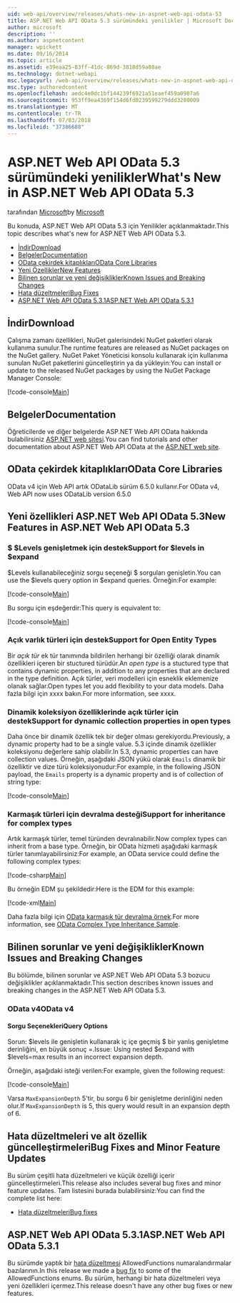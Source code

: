 ```yaml
---
uid: web-api/overview/releases/whats-new-in-aspnet-web-api-odata-53
title: ASP.NET Web API OData 5.3 sürümündeki yenilikler | Microsoft Docs
author: microsoft
description: ''
ms.author: aspnetcontent
manager: wpickett
ms.date: 09/16/2014
ms.topic: article
ms.assetid: e39eaa25-83ff-41dc-869d-3818d59a88ae
ms.technology: dotnet-webapi
msc.legacyurl: /web-api/overview/releases/whats-new-in-aspnet-web-api-odata-53
msc.type: authoredcontent
ms.openlocfilehash: aedc4e0dc1bf144239f6921a51eaef459a0907a6
ms.sourcegitcommit: 953ff9ea4369f154d6fd0239599279ddd3280009
ms.translationtype: MT
ms.contentlocale: tr-TR
ms.lasthandoff: 07/03/2018
ms.locfileid: "37386688"
---
```

<a name="whats-new-in-aspnet-web-api-odata-53"></a><span data-ttu-id="857c3-102">ASP.NET Web API OData 5.3 sürümündeki yenilikler</span><span class="sxs-lookup"><span data-stu-id="857c3-102">What's New in ASP.NET Web API OData 5.3</span></span>
====================
<span data-ttu-id="857c3-103">tarafından [Microsoft](https://github.com/microsoft)</span><span class="sxs-lookup"><span data-stu-id="857c3-103">by [Microsoft](https://github.com/microsoft)</span></span>

<span data-ttu-id="857c3-104">Bu konuda, ASP.NET Web API OData 5.3 için Yenilikler açıklanmaktadır.</span><span class="sxs-lookup"><span data-stu-id="857c3-104">This topic describes what's new for ASP.NET Web API OData 5.3.</span></span>

- [<span data-ttu-id="857c3-105">İndir</span><span class="sxs-lookup"><span data-stu-id="857c3-105">Download</span></span>](#download)
- [<span data-ttu-id="857c3-106">Belgeler</span><span class="sxs-lookup"><span data-stu-id="857c3-106">Documentation</span></span>](#documentation)
- [<span data-ttu-id="857c3-107">OData çekirdek kitaplıkları</span><span class="sxs-lookup"><span data-stu-id="857c3-107">OData Core Libraries</span></span>](#corelib)
- [<span data-ttu-id="857c3-108">Yeni Özellikler</span><span class="sxs-lookup"><span data-stu-id="857c3-108">New Features</span></span>](#newf)
- [<span data-ttu-id="857c3-109">Bilinen sorunlar ve yeni değişiklikler</span><span class="sxs-lookup"><span data-stu-id="857c3-109">Known Issues and Breaking Changes</span></span>](#known-issues)
- [<span data-ttu-id="857c3-110">Hata düzeltmeleri</span><span class="sxs-lookup"><span data-stu-id="857c3-110">Bug Fixes</span></span>](#bug-fixes)
- [<span data-ttu-id="857c3-111">ASP.NET Web API OData 5.3.1</span><span class="sxs-lookup"><span data-stu-id="857c3-111">ASP.NET Web API OData 5.3.1</span></span>](#OD)

<a id="download"></a>
## <a name="download"></a><span data-ttu-id="857c3-112">İndir</span><span class="sxs-lookup"><span data-stu-id="857c3-112">Download</span></span>

<span data-ttu-id="857c3-113">Çalışma zamanı özellikleri, NuGet galerisindeki NuGet paketleri olarak kullanıma sunulur.</span><span class="sxs-lookup"><span data-stu-id="857c3-113">The runtime features are released as NuGet packages on the NuGet gallery.</span></span> <span data-ttu-id="857c3-114">NuGet Paket Yöneticisi konsolu kullanarak için kullanıma sunulan NuGet paketlerini güncelleştirin ya da yükleyin:</span><span class="sxs-lookup"><span data-stu-id="857c3-114">You can install or update to the released NuGet packages by using the NuGet Package Manager Console:</span></span>

[!code-console[Main](whats-new-in-aspnet-web-api-odata-53/samples/sample1.cmd)]

<a id="documentation"></a>
## <a name="documentation"></a><span data-ttu-id="857c3-115">Belgeler</span><span class="sxs-lookup"><span data-stu-id="857c3-115">Documentation</span></span>

<span data-ttu-id="857c3-116">Öğreticilerde ve diğer belgelerde ASP.NET Web API OData hakkında bulabilirsiniz [ASP.NET web sitesi](../odata-support-in-aspnet-web-api/index.md).</span><span class="sxs-lookup"><span data-stu-id="857c3-116">You can find tutorials and other documentation about ASP.NET Web API OData at the [ASP.NET web site](../odata-support-in-aspnet-web-api/index.md).</span></span>

<a id="corelib"></a>
## <a name="odata-core-libraries"></a><span data-ttu-id="857c3-117">OData çekirdek kitaplıkları</span><span class="sxs-lookup"><span data-stu-id="857c3-117">OData Core Libraries</span></span>

<span data-ttu-id="857c3-118">OData v4 için Web API artık ODataLib sürüm 6.5.0 kullanır.</span><span class="sxs-lookup"><span data-stu-id="857c3-118">For OData v4, Web API now uses ODataLib version 6.5.0</span></span>

<a id="newf"></a>
## <a name="new-features-in-aspnet-web-api-odata-53"></a><span data-ttu-id="857c3-119">Yeni özellikleri ASP.NET Web API OData 5.3</span><span class="sxs-lookup"><span data-stu-id="857c3-119">New Features in ASP.NET Web API OData 5.3</span></span>

### <a name="support-for-levels-in-expand"></a><span data-ttu-id="857c3-120">$ $Levels genişletmek için destek</span><span class="sxs-lookup"><span data-stu-id="857c3-120">Support for $levels in $expand</span></span>

<span data-ttu-id="857c3-121">$Levels kullanabileceğiniz sorgu seçeneği $ sorguları genişletin.</span><span class="sxs-lookup"><span data-stu-id="857c3-121">You can use the $levels query option in $expand queries.</span></span> <span data-ttu-id="857c3-122">Örneğin:</span><span class="sxs-lookup"><span data-stu-id="857c3-122">For example:</span></span>

[!code-console[Main](whats-new-in-aspnet-web-api-odata-53/samples/sample2.cmd)]

<span data-ttu-id="857c3-123">Bu sorgu için eşdeğerdir:</span><span class="sxs-lookup"><span data-stu-id="857c3-123">This query is equivalent to:</span></span>

[!code-console[Main](whats-new-in-aspnet-web-api-odata-53/samples/sample3.cmd)]

<a id="open-entity-types"></a>
### <a name="support-for-open-entity-types"></a><span data-ttu-id="857c3-124">Açık varlık türleri için destek</span><span class="sxs-lookup"><span data-stu-id="857c3-124">Support for Open Entity Types</span></span>

<span data-ttu-id="857c3-125">Bir *açık tür* ek tür tanımında bildirilen herhangi bir özelliği olarak dinamik özellikleri içeren bir stuctured türüdür.</span><span class="sxs-lookup"><span data-stu-id="857c3-125">An *open type* is a stuctured type that contains dynamic properties, in addition to any properties that are declared in the type definition.</span></span> <span data-ttu-id="857c3-126">Açık türler, veri modelleri için esneklik eklemenize olanak sağlar.</span><span class="sxs-lookup"><span data-stu-id="857c3-126">Open types let you add flexibility to your data models.</span></span> <span data-ttu-id="857c3-127">Daha fazla bilgi için xxxx bakın.</span><span class="sxs-lookup"><span data-stu-id="857c3-127">For more information, see xxxx.</span></span>

### <a name="support-for-dynamic-collection-properties-in-open-types"></a><span data-ttu-id="857c3-128">Dinamik koleksiyon özelliklerinde açık türler için destek</span><span class="sxs-lookup"><span data-stu-id="857c3-128">Support for dynamic collection properties in open types</span></span>

<span data-ttu-id="857c3-129">Daha önce bir dinamik özellik tek bir değer olması gerekiyordu.</span><span class="sxs-lookup"><span data-stu-id="857c3-129">Previously, a dynamic property had to be a single value.</span></span> <span data-ttu-id="857c3-130">5.3 içinde dinamik özellikler koleksiyonu değerlere sahip olabilir.</span><span class="sxs-lookup"><span data-stu-id="857c3-130">In 5.3, dynamic properties can have collection values.</span></span> <span data-ttu-id="857c3-131">Örneğin, aşağıdaki JSON yükü olarak `Emails` dinamik bir özelliktir ve dize türü koleksiyonudur:</span><span class="sxs-lookup"><span data-stu-id="857c3-131">For example, in the following JSON payload, the `Emails` property is a dynamic property and is of collection of string type:</span></span>

[!code-console[Main](whats-new-in-aspnet-web-api-odata-53/samples/sample4.cmd)]

### <a name="support-for-inheritance-for-complex-types"></a><span data-ttu-id="857c3-132">Karmaşık türleri için devralma desteği</span><span class="sxs-lookup"><span data-stu-id="857c3-132">Support for inheritance for complex types</span></span>

<span data-ttu-id="857c3-133">Artık karmaşık türler, temel türünden devralınabilir.</span><span class="sxs-lookup"><span data-stu-id="857c3-133">Now complex types can inherit from a base type.</span></span> <span data-ttu-id="857c3-134">Örneğin, bir OData hizmeti aşağıdaki karmaşık türler tanımlayabilirsiniz:</span><span class="sxs-lookup"><span data-stu-id="857c3-134">For example, an OData service could define the following complex types:</span></span>

[!code-csharp[Main](whats-new-in-aspnet-web-api-odata-53/samples/sample5.cs)]

<span data-ttu-id="857c3-135">Bu örneğin EDM şu şekildedir:</span><span class="sxs-lookup"><span data-stu-id="857c3-135">Here is the EDM for this example:</span></span>

[!code-xml[Main](whats-new-in-aspnet-web-api-odata-53/samples/sample6.xml?highlight=8,15)]

<span data-ttu-id="857c3-136">Daha fazla bilgi için [OData karmaşık tür devralma örnek](http://aspnet.codeplex.com/SourceControl/latest#Samples/WebApi/OData/v4/ODataComplexTypeInheritanceSample/ReadMe.txt).</span><span class="sxs-lookup"><span data-stu-id="857c3-136">For more information, see [OData Complex Type Inheritance Sample](http://aspnet.codeplex.com/SourceControl/latest#Samples/WebApi/OData/v4/ODataComplexTypeInheritanceSample/ReadMe.txt).</span></span>

<a id="known-issues"></a>
## <a name="known-issues-and-breaking-changes"></a><span data-ttu-id="857c3-137">Bilinen sorunlar ve yeni değişiklikler</span><span class="sxs-lookup"><span data-stu-id="857c3-137">Known Issues and Breaking Changes</span></span>

<span data-ttu-id="857c3-138">Bu bölümde, bilinen sorunlar ve ASP.NET Web API OData 5.3 bozucu değişiklikler açıklanmaktadır.</span><span class="sxs-lookup"><span data-stu-id="857c3-138">This section describes known issues and breaking changes in the ASP.NET Web API OData 5.3.</span></span>

### <a name="odata-v4"></a><span data-ttu-id="857c3-139">OData v4</span><span class="sxs-lookup"><span data-stu-id="857c3-139">OData v4</span></span>

#### <a name="query-options"></a><span data-ttu-id="857c3-140">Sorgu Seçenekleri</span><span class="sxs-lookup"><span data-stu-id="857c3-140">Query Options</span></span>

<span data-ttu-id="857c3-141">Sorun: $levels ile genişletin kullanarak iç içe geçmiş $ bir yanlış genişletme derinliğini, en büyük sonuç =.</span><span class="sxs-lookup"><span data-stu-id="857c3-141">Issue: Using nested $expand with $levels=max results in an incorrect expansion depth.</span></span>

<span data-ttu-id="857c3-142">Örneğin, aşağıdaki isteği verilen:</span><span class="sxs-lookup"><span data-stu-id="857c3-142">For example, given the following request:</span></span>

[!code-console[Main](whats-new-in-aspnet-web-api-odata-53/samples/sample7.cmd)]

<span data-ttu-id="857c3-143">Varsa `MaxExpansionDepth` 5'tir, bu sorgu 6 bir genişletme derinliğini neden olur.</span><span class="sxs-lookup"><span data-stu-id="857c3-143">If `MaxExpansionDepth` is 5, this query would result in an expansion depth of 6.</span></span>

<a id="bug-fixes"></a>
## <a name="bug-fixes-and-minor-feature-updates"></a><span data-ttu-id="857c3-144">Hata düzeltmeleri ve alt özellik güncelleştirmeleri</span><span class="sxs-lookup"><span data-stu-id="857c3-144">Bug Fixes and Minor Feature Updates</span></span>

<span data-ttu-id="857c3-145">Bu sürüm çeşitli hata düzeltmeleri ve küçük özelliği içerir güncelleştirmeleri.</span><span class="sxs-lookup"><span data-stu-id="857c3-145">This release also includes several bug fixes and minor feature updates.</span></span> <span data-ttu-id="857c3-146">Tam listesini burada bulabilirsiniz:</span><span class="sxs-lookup"><span data-stu-id="857c3-146">You can find the complete list here:</span></span>

- [<span data-ttu-id="857c3-147">Hata düzeltmeleri</span><span class="sxs-lookup"><span data-stu-id="857c3-147">Bug fixes</span></span>](https://aspnetwebstack.codeplex.com/workitem/list/advanced?keyword=&status=All&type=All&priority=All&release=v5.3%20Beta&assignedTo=All&component=Web%20API|Web%20API%20OData&sortField=AssignedTo&sortDirection=Ascending&page=0&reasonClosed=Fixed)

<a id="OD"></a>
## <a name="aspnet-web-api-odata-531"></a><span data-ttu-id="857c3-148">ASP.NET Web API OData 5.3.1</span><span class="sxs-lookup"><span data-stu-id="857c3-148">ASP.NET Web API OData 5.3.1</span></span>

<span data-ttu-id="857c3-149">Bu sürümde yaptık bir [hata düzeltmesi](https://aspnetwebstack.codeplex.com/workitem/list/advanced?keyword=&amp;status=All&amp;type=All&amp;priority=All&amp;release=v5.3.1%20Beta&amp;assignedTo=All&amp;component=Web%20API%20OData&amp;sortField=LastUpdatedDate&amp;sortDirection=Descending&amp;page=0&amp;reasonClosed=All) AllowedFunctions numaralandırmalar bazılarının.</span><span class="sxs-lookup"><span data-stu-id="857c3-149">In this release we made a [bug fix](https://aspnetwebstack.codeplex.com/workitem/list/advanced?keyword=&amp;status=All&amp;type=All&amp;priority=All&amp;release=v5.3.1%20Beta&amp;assignedTo=All&amp;component=Web%20API%20OData&amp;sortField=LastUpdatedDate&amp;sortDirection=Descending&amp;page=0&amp;reasonClosed=All) to some of the AllowedFunctions enums.</span></span> <span data-ttu-id="857c3-150">Bu sürüm, herhangi bir hata düzeltmeleri veya yeni özellikleri içermez.</span><span class="sxs-lookup"><span data-stu-id="857c3-150">This release doesn't have any other bug fixes or new features.</span></span>
